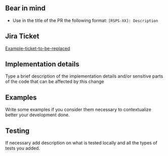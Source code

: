 ## Bear in mind
- Use in the title of the PR the following format: `[RSPS-XX]: Description`

## Jira Ticket
[Example-ticket-to-be-replaced](https://stuart-team.atlassian.net/browse/RSPS-XX)

## Implementation details
Type a brief description of the implementation details and/or sensitive parts of the code that can be affected by this change

## Examples
Write some examples if you consider them necessary to contextualize better your development done.

## Testing
If necessary add description on what is tested locally and all the types of tests you added.
